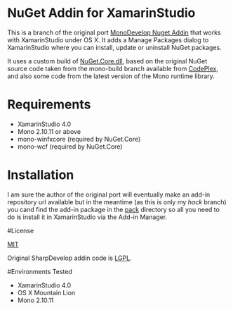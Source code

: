 # NuGet Addin for XamarinStudio

This is a branch of the original port [MonoDevelop Nuget Addin](https://github.com/mrward/monodevelop-nuget-addin) that works with XamarinStudio under OS X. It adds a Manage Packages dialog to XamarinStudio where you can install, update or uninstall NuGet packages.

It uses a custom build of [NuGet.Core.dll](https://github.com/mrward/nuget/tree/monodevelop), based on the original NuGet source code taken from the mono-build branch available from [CodePlex](http://nuget.codeplex.com), and also some code from the latest version of the Mono runtime library.

# Requirements

 * XamarinStudio 4.0
 * Mono 2.10.11 or above
 * mono-winfxcore (required by NuGet.Core)
 * mono-wcf (required by NuGet.Core)

# Installation

I am sure the author of the original port will eventually make an add-in repository url available but in the meantime (as this is only my *hack* branch)
you cand find the add-in package in the [pack](https://github.com/squidge/monodevelop-nuget-addin/tree/xs-nuget-addin/pack) directory so all you need to do is install it in XamarinStudio via the Add-in Manager.

#License

[MIT](http://opensource.org/licenses/MIT)

Original SharpDevelop addin code is [LGPL](http://www.gnu.org/licenses/lgpl-2.1.txt).

#Environments Tested

 * XamarinStudio 4.0
 * OS X Mountain Lion
 * Mono 2.10.11

